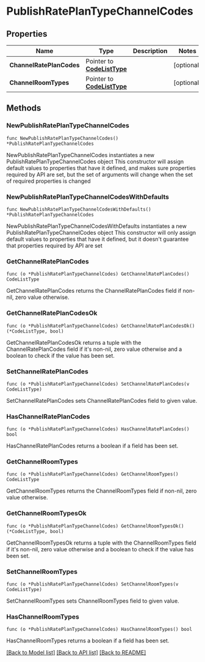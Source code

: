 # PublishRatePlanTypeChannelCodes

## Properties

Name | Type | Description | Notes
------------ | ------------- | ------------- | -------------
**ChannelRatePlanCodes** | Pointer to [**CodeListType**](CodeListType.md) |  | [optional] 
**ChannelRoomTypes** | Pointer to [**CodeListType**](CodeListType.md) |  | [optional] 

## Methods

### NewPublishRatePlanTypeChannelCodes

`func NewPublishRatePlanTypeChannelCodes() *PublishRatePlanTypeChannelCodes`

NewPublishRatePlanTypeChannelCodes instantiates a new PublishRatePlanTypeChannelCodes object
This constructor will assign default values to properties that have it defined,
and makes sure properties required by API are set, but the set of arguments
will change when the set of required properties is changed

### NewPublishRatePlanTypeChannelCodesWithDefaults

`func NewPublishRatePlanTypeChannelCodesWithDefaults() *PublishRatePlanTypeChannelCodes`

NewPublishRatePlanTypeChannelCodesWithDefaults instantiates a new PublishRatePlanTypeChannelCodes object
This constructor will only assign default values to properties that have it defined,
but it doesn't guarantee that properties required by API are set

### GetChannelRatePlanCodes

`func (o *PublishRatePlanTypeChannelCodes) GetChannelRatePlanCodes() CodeListType`

GetChannelRatePlanCodes returns the ChannelRatePlanCodes field if non-nil, zero value otherwise.

### GetChannelRatePlanCodesOk

`func (o *PublishRatePlanTypeChannelCodes) GetChannelRatePlanCodesOk() (*CodeListType, bool)`

GetChannelRatePlanCodesOk returns a tuple with the ChannelRatePlanCodes field if it's non-nil, zero value otherwise
and a boolean to check if the value has been set.

### SetChannelRatePlanCodes

`func (o *PublishRatePlanTypeChannelCodes) SetChannelRatePlanCodes(v CodeListType)`

SetChannelRatePlanCodes sets ChannelRatePlanCodes field to given value.

### HasChannelRatePlanCodes

`func (o *PublishRatePlanTypeChannelCodes) HasChannelRatePlanCodes() bool`

HasChannelRatePlanCodes returns a boolean if a field has been set.

### GetChannelRoomTypes

`func (o *PublishRatePlanTypeChannelCodes) GetChannelRoomTypes() CodeListType`

GetChannelRoomTypes returns the ChannelRoomTypes field if non-nil, zero value otherwise.

### GetChannelRoomTypesOk

`func (o *PublishRatePlanTypeChannelCodes) GetChannelRoomTypesOk() (*CodeListType, bool)`

GetChannelRoomTypesOk returns a tuple with the ChannelRoomTypes field if it's non-nil, zero value otherwise
and a boolean to check if the value has been set.

### SetChannelRoomTypes

`func (o *PublishRatePlanTypeChannelCodes) SetChannelRoomTypes(v CodeListType)`

SetChannelRoomTypes sets ChannelRoomTypes field to given value.

### HasChannelRoomTypes

`func (o *PublishRatePlanTypeChannelCodes) HasChannelRoomTypes() bool`

HasChannelRoomTypes returns a boolean if a field has been set.


[[Back to Model list]](../README.md#documentation-for-models) [[Back to API list]](../README.md#documentation-for-api-endpoints) [[Back to README]](../README.md)


